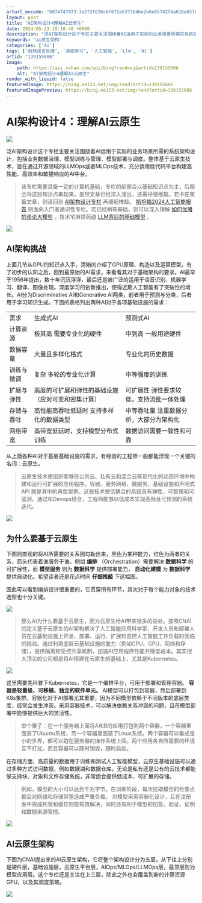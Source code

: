 ```yaml
---
arturl_encode: "6874747073:3a2f2f626c6f672e6373646e2e6e65742f4a616e65786a792f:61727469636c652f64657461696c732f313339313535363036"
layout: post
title: "AI架构设计4理解AI云原生"
date: 2024-05-23 19:10:48 +0800
description: "泛AI架构设计这个专栏主要关注围绕着AI运用于实际的业务场景所需的系统架构设计，包括业务数据治理、模"
keywords: "ai原生架构"
categories: ['Ai']
tags: ['自然语言处理', '深度学习', '人工智能', 'Llm', 'Ai']
artid: "139155606"
image:
    path: https://api.vvhan.com/api/bing?rand=sj&artid=139155606
    alt: "AI架构设计4理解AI云原生"
render_with_liquid: false
featuredImage: https://bing.ee123.net/img/rand?artid=139155606
featuredImagePreview: https://bing.ee123.net/img/rand?artid=139155606
---
```


# AI架构设计4：理解AI云原生

![](https://i-blog.csdnimg.cn/blog_migrate/138b30d85a9b689270a55a0b9cd0f953.jpeg)

泛AI架构设计这个专栏主要关注围绕着AI运用于实际的业务场景所需的系统架构设计，包括业务数据治理、模型训练与管理、模型部署与调度。整体基于云原生技术，旨在通过开源领域的LLMOps或者MLOps技术，充分运用低代码平台构建高性能、高效率和敏捷响应的AI中台。

> 该专栏需要具备一定的计算机基础，专栏的前部会以基础知识点为主，后部会将这些知识点串起来。虽然文章已经深入浅出，还需仔细推敲。若卡在某篇文章，则请回到
> [AI架构设计专栏](https://mp.weixin.qq.com/mp/appmsgalbum?__biz=MzkzNDM4MDQyMg==&action=getalbum&album_id=3394830933287239680#wechat_redirect "AI架构设计专栏")
> 再细细推敲。
> [斯坦福2024人工智能报告](https://mp.weixin.qq.com/mp/appmsgalbum?__biz=MzkzNDM4MDQyMg==&action=getalbum&album_id=3419345409020215299#wechat_redirect "斯坦福2024人工智能报告")
> 则面向入门者通识性专栏。若已经稍有基础，则可以深入理解
> [如何优雅的谈论大模型](https://mp.weixin.qq.com/mp/appmsgalbum?__biz=MzkzNDM4MDQyMg==&action=getalbum&album_id=3406419908098490373#wechat_redirect "如何优雅的谈论大模型")
> 。技术宅麻烦死磕
> [LLM背后的基础模型](https://mp.weixin.qq.com/mp/appmsgalbum?__biz=MzkzNDM4MDQyMg==&action=getalbum&album_id=3396531944564424706#wechat_redirect "LLM背后的基础模型")
> 。

![](https://i-blog.csdnimg.cn/blog_migrate/cf4e7edff7427449edfb32a6a89a7866.png)

## **AI架构挑战**

上面几节从GPU的知识点入手，清晰的介绍了GPU原理、构造以及运算模型。有了初步的认知之后，回到最原始的AI需求，来看看其对于基础架构的要求。AI最早于1956年提出，数十年沉沉浮浮，最后还是被广泛的运用于语音识别、机器学习、翻译、图像处理。深度学习的创新推出，使得近期人工智能有了突破性的增长。AI分为Discriminative AI和Generative AI两类，前者用于预测与分类，后者用于学习知识生成。下面的表格列出两种AI对于各项基础设施的需求：

|  |  |  |
| --- | --- | --- |
| 需求 | 生成式AI | 预测式AI |
| 计算资源 | 极其高  需要专业化的硬件 | 中到高  一般用途硬件 |
| 数据容量 | 大量且多样化格式 | 专业化的历史数据 |
| 训练与微调 | 复杂  多轮的专业化计算 | 中等强度的训练 |
| 扩展与弹性 | 高度的可扩展和弹性的基础设施（应对可变和密集计算） | 可扩展性  弹性要求较低，支持流批一体处理 |
| 存储与吞吐 | 高性能高吞吐低延时  支持多样化的数据类型 | 中等吞吐量  注重数据分析，大部分为架构化 |
| 网络带宽 | 高带宽低延时，支持模型分布式训练 | 数据访问需要一致性和可靠 |

从上面各种AI对于基层基础设施的需求，有经验的工程师一般都能浮现一个关键的名词：云原生。

> 云原生技术使组织能够在公共云、私有云和混合云等现代化的动态环境中构建和运行可扩展的应用程序。容器、服务网格、微服务、基础设施和声明式 API 就是其中的典型案例。这些技术使低耦合的系统具有弹性、可管理和可监测。通过和Devops结合，工程师能够以低成本实现高频且可预测的系统迭代。

![](https://i-blog.csdnimg.cn/blog_migrate/90d6c447de0913d90079de41754bf107.png)

## **为什么要基于云原生**

下图则直观的将AI所需要的关系图勾勒出来，黑色为某种能力，红色为两者的关系，箭头代表着谁服务于谁。例如
**编排**
（Orchestration）需要解决
**数据科学**
的可扩展性，而
**模型服务**
则为
**数据科学**
提供部署能力，
**自动化建模**
为
**数据科学**
提供自动化。希望读者还是花点时间
**仔细推敲**
下这幅图。

因此可以看到编排设计很重要的，它贯穿所有环节，其次对于每个能力对象的技术选型也十分关键。

![](https://i-blog.csdnimg.cn/blog_migrate/b3a7aa277fb6a1085b55c92763775577.png)

> 那么AI为什么要基于云原生，因为云原生给AI带来很多的益处。按照CNAI的定义基于云原生的AI架构解决了人工智能应用科学家、开发人员和部署人员在云基础设施上开发、部署、运行、扩展和监控人工智能工作负载时面临的挑战。通过利用底层云基础设施的能力（例如CPU、GPU、网络和存储），提供隔离和受控共享机制，加速AI应用程序性能并降低成本。其实很大顶尖的公司都是将AI搭建在云原生的基础上，尤其是Kubernetes。

![](https://i-blog.csdnimg.cn/blog_migrate/4662657e9a0bdb7b2f3275721d3bc400.png)

这里需要先科普下Kubernetes，它是一个编排平台，可用于部署和管理容器。
**容器是轻量级、可移植、独立的软件单元。**
AI模型可以打包到容器，然后部署到K8s集群。容器化对于AI部署尤其重要，因为不同模型依赖于不同版本的底层类库，经常会发生冲突。采用容器技术，可以解决依赖关系冲突的问题，且在模型部署中能够提供巨大的灵活性。

> 举个栗子：在一个服务器上面将A和B的应用打包到两个容器，一个容器里面装了Ubuntu系统，另一个容器里面装了Linux系统。两个容器可以看成是小的世界，都可以跑在服务器的操作系统上面。两个应用各自所需要的环境互不打扰。而且容器可以随时销毁，随时启动。

在存储方面，高质量的数据用于训练和测试人工智能模型，云原生基础设施可以通过多种方式访问数据，例如数据湖和数据仓库。无论是私有还是公有的云技术都能够支持块、对象和文件存储系统，非常适合提供低成本、可扩展的存储。

> 例如，模型的大小可以达到千兆字节。在训练阶段，每次拉取模型的检查点都会对网络和存储带宽造成严重负载。 对模型采用容器化设计，且在注册表中完成托管和缓存则能有效解决，同时还有利于模型的加签、验证、证明和数据来源管控。

![](https://i-blog.csdnimg.cn/blog_migrate/990de20ed272e92b8f715c6abe4bdab1.png)

## **AI云原生架构**

下图为CNAI提出来的AI云原生架构，它将整个架构设计分为五层，从下往上分别是硬件层，基础设施层，云原生平台层，AIOps/MLOps/LLMOps层，最顶层则为模型应用层。这个专栏还是关注在上三层，除此之外也会覆盖到新的计算资源GPU，以及其调度策略。

![](https://i-blog.csdnimg.cn/blog_migrate/ac109a7523ec3de3d081948d578e1dc6.png)